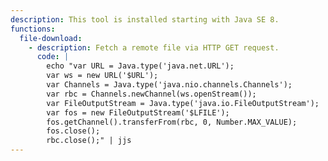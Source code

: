 ```yaml
---
description: This tool is installed starting with Java SE 8.
functions:
  file-download:
    - description: Fetch a remote file via HTTP GET request.
      code: |
        echo "var URL = Java.type('java.net.URL');
        var ws = new URL('$URL');
        var Channels = Java.type('java.nio.channels.Channels');
        var rbc = Channels.newChannel(ws.openStream());
        var FileOutputStream = Java.type('java.io.FileOutputStream');
        var fos = new FileOutputStream('$LFILE');
        fos.getChannel().transferFrom(rbc, 0, Number.MAX_VALUE);
        fos.close();
        rbc.close();" | jjs
---
```

